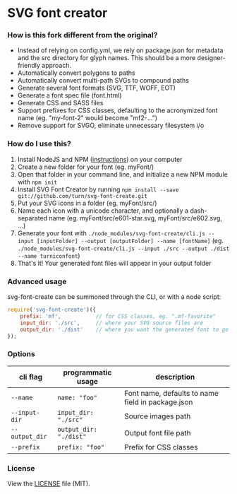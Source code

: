SVG font creator
================

### How is this fork different from the original?

- Instead of relying on config.yml, we rely on package.json for metadata and the src directory for glyph names. This should be a more designer-friendly approach.
- Automatically convert polygons to paths
- Automatically convert multi-path SVGs to compound paths
- Generate several font formats (SVG, TTF, WOFF, EOT)
- Generate a font spec file (font.html)
- Generate CSS and SASS files
- Support prefixes for CSS classes, defaulting to the acronymized font name (eg. "my-font-2" would become "mf2-...")
- Remove support for SVGO, eliminate unnecessary filesystem i/o

### How do I use this?

1. Install NodeJS and NPM ([instructions](http://nodejs.org/download/)) on your computer
2. Create a new folder for your font (eg. myFont/)
3. Open that folder in your command line, and initialize a new NPM module with `npm init`
4. Install SVG Font Creator by running `npm install --save git://github.com/turn/svg-font-create.git`
5. Put your SVG icons in a folder (eg. myFont/src/)
6. Name each icon with a unicode character, and optionally a dash-separated name (eg. myFont/src/e601-star.svg, myFont/src/e602.svg, ...)
7. Generate your font with `./node_modules/svg-font-create/cli.js --input [inputFolder] --output [outputFolder] --name [fontName]` (eg. `./node_modules/svg-font-create/cli.js --input ./src --output ./dist --name turniconfont`)
8. That's it! Your generated font files will appear in your output folder

### Advanced usage

svg-font-create can be summoned through the CLI, or with a node script:

```js
require('svg-font-create')({
	prefix: 'mf',			// for CSS classes, eg. ".mf-favorite"
	input_dir: './src',		// where your SVG source files are
	output_dir: './dist'	// where you want the generated font to go
});
```

### Options

| cli flag			| programmatic usage					| description										|
|-------------------|---------------------------------------|---------------------------------------------------|
| `--name`			| `name: "foo"`							| Font name, defaults to name field in package.json	|
| `--input-dir`		| `input_dir: "./src"`					| Source images path								|
| `--output_dir`	| `output_dir: "./dist"`				| Output font file path								|
| `--prefix`		| `prefix: "foo"`						| Prefix for CSS classes							|

### License

View the [LICENSE](https://github.com/fontello/svg-font-create/blob/master/LICENSE) file
(MIT).